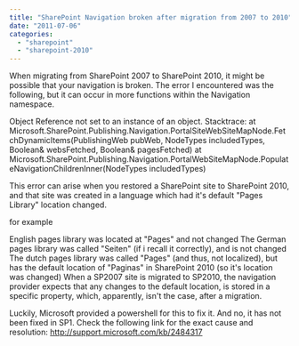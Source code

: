 ```yaml
---
title: "SharePoint Navigation broken after migration from 2007 to 2010"
date: "2011-07-06"
categories: 
  - "sharepoint"
  - "sharepoint-2010"
---
```


When migrating from SharePoint 2007 to SharePoint 2010, it might be possible that your navigation is broken. The error I encountered was the following, but it can occur in more functions within the Navigation namespace.

Object Reference not set to an instance of an object. Stacktrace: at Microsoft.SharePoint.Publishing.Navigation.PortalSiteWebSiteMapNode.FetchDynamicItems(PublishingWeb pubWeb, NodeTypes includedTypes, Boolean& websFetched, Boolean& pagesFetched) at Microsoft.SharePoint.Publishing.Navigation.PortalWebSiteMapNode.PopulateNavigationChildrenInner(NodeTypes includedTypes)

This error can arise when you restored a SharePoint site to SharePoint 2010, and that site was created in a language which had it's default "Pages Library" location changed.

for example

English pages library was located at "Pages" and not changed The German pages library was called "Seiten" (if i recall it correctly), and is not changed The dutch pages library was called "Pages" (and thus, not localized), but has the default location of "Paginas" in SharePoint 2010 (so it's location was changed) When a SP2007 site is migrated to SP2010, the navigation provider expects that any changes to the default location, is stored in a specific property, which, apparently, isn't the case, after a migration.

Luckily, Microsoft provided a powershell for this to fix it. And no, it has not been fixed in SP1. Check the following link for the exact cause and resolution: http://support.microsoft.com/kb/2484317
